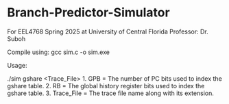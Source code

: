 # Branch-Predictor-Simulator
 
For EEL4768 Spring 2025 at University of Central Florida Professor: Dr. Suboh

Compile using: gcc sim.c -o sim.exe

Usage:

./sim gshare <GPB> <RB> <Trace_File>
    1. GPB = The number of PC bits used to index the gshare table.
    2. RB = The global history register bits used to index the gshare table.
    3. Trace_File = The trace file name along with its extension.
